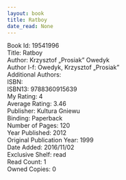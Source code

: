 ```yaml
---
layout: book
title: Ratboy
date_read: None
---
```


Book Id: 19541996<br />
Title: Ratboy<br />
Author: Krzysztof „Prosiak” Owedyk<br />
Author l-f: Owedyk, Krzysztof „Prosiak”<br />
Additional Authors: <br />
ISBN: <br />
ISBN13: 9788360915639<br />
My Rating: 4<br />
Average Rating: 3.46<br />
Publisher: Kultura Gniewu<br />
Binding: Paperback<br />
Number of Pages: 120<br />
Year Published: 2012<br />
Original Publication Year: 1999<br />
Date Added: 2016/11/02<br />
Exclusive Shelf: read<br />
Read Count: 1<br />
Owned Copies: 0<br />

